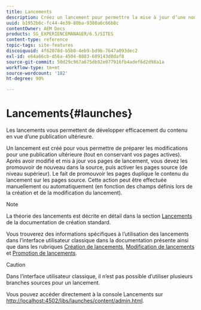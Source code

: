 ```yaml
---
title: Lancements
description: Créez un lancement pour permettre la mise à jour d’une nouvelle version des pages web existantes en vue d’une activation future. Lorsque vous créez un lancement, vous indiquez un titre et la page source.
uuid: b1952b6c-fc44-4e39-80ba-9380a6c66b8c
contentOwner: AEM Docs
products: SG_EXPERIENCEMANAGER/6.5/SITES
content-type: reference
topic-tags: site-features
discoiquuid: 4f62078d-b5b0-4eb9-bd9b-7647a093dec2
exl-id: e64a66cb-d56a-4504-8883-609143d0daf8
source-git-commit: 50d29c967a675db92e077916fb4adef6d2d98a1a
workflow-type: tm+mt
source-wordcount: '182'
ht-degree: 90%

---
```


# Lancements{#launches}

Les lancements vous permettent de développer efficacement du contenu en vue d’une publication ultérieure.

Un lancement est créé pour vous permettre de préparer les modifications pour une publication ultérieure (tout en conservant vos pages actives). Après avoir modifié et mis à jour vos pages de lancement, vous devez les promouvoir de nouveau dans la source, puis activer les pages source (de niveau supérieur). Le fait de promouvoir les pages duplique le contenu du lancement sur les pages source. Cette action peut être effectuée manuellement ou automatiquement (en fonction des champs définis lors de la création et de la modification du lancement).

>[!NOTE]
>
>La théorie des lancements est décrite en détail dans la section [Lancements](/help/sites-authoring/launches.md) de la documentation de création standard.
>
>Vous trouverez des informations spécifiques à l’utilisation des lancements dans l’interface utilisateur classique dans la documentation présente ainsi que dans les rubriques [Création de lancements](/help/sites-classic-ui-authoring/classic-launches-creating.md), [Modification de lancements](/help/sites-classic-ui-authoring/classic-launches-editing.md) et [Promotion de lancements](/help/sites-classic-ui-authoring/classic-launches-promoting.md).

>[!CAUTION]
>
>Dans l’interface utilisateur classique, il n’est pas possible d’utiliser plusieurs branches sources pour un lancement.

Vous pouvez accéder directement à la console Lancements sur [http://localhost:4502/libs/launches/content/admin.html](http://localhost:4502/libs/launches/content/admin.html).
